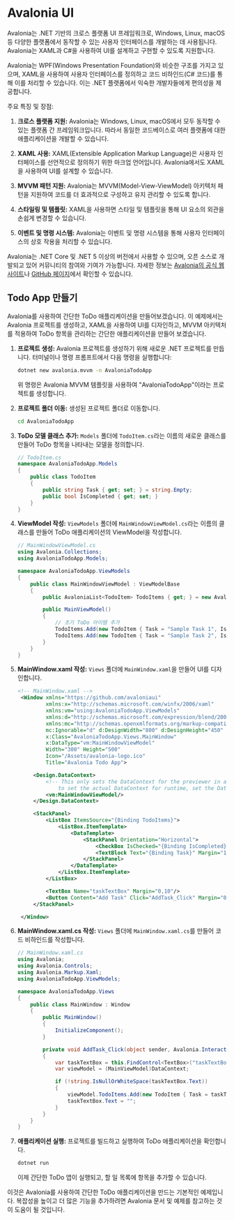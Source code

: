 # Avalonia UI

Avalonia는 .NET 기반의 크로스 플랫폼 UI 프레임워크로, Windows, Linux, macOS 등 다양한 플랫폼에서 동작할 수 있는 사용자 인터페이스를 개발하는 데 사용됩니다. Avalonia는 XAML과 C#을 사용하여 UI를 설계하고 구현할 수 있도록 지원합니다.

Avalonia는 WPF(Windows Presentation Foundation)와 비슷한 구조를 가지고 있으며, XAML을 사용하여 사용자 인터페이스를 정의하고 코드 비하인드(C# 코드)를 통해 이를 처리할 수 있습니다. 이는 .NET 플랫폼에서 익숙한 개발자들에게 편의성을 제공합니다.

주요 특징 및 장점:

1. **크로스 플랫폼 지원:** Avalonia는 Windows, Linux, macOS에서 모두 동작할 수 있는 플랫폼 간 프레임워크입니다. 따라서 동일한 코드베이스로 여러 플랫폼에 대한 애플리케이션을 개발할 수 있습니다.

2. **XAML 사용:** XAML(Extensible Application Markup Language)은 사용자 인터페이스를 선언적으로 정의하기 위한 마크업 언어입니다. Avalonia에서도 XAML을 사용하여 UI를 설계할 수 있습니다.

3. **MVVM 패턴 지원:** Avalonia는 MVVM(Model-View-ViewModel) 아키텍처 패턴을 지원하여 코드를 더 효과적으로 구성하고 유지 관리할 수 있도록 합니다.

4. **스타일링 및 템플릿:** XAML을 사용하면 스타일 및 템플릿을 통해 UI 요소의 외관을 손쉽게 변경할 수 있습니다.

5. **이벤트 및 명령 시스템:** Avalonia는 이벤트 및 명령 시스템을 통해 사용자 인터페이스의 상호 작용을 처리할 수 있습니다.

Avalonia는 .NET Core 및 .NET 5 이상의 버전에서 사용할 수 있으며, 오픈 소스로 개발되고 있어 커뮤니티의 참여와 기여가 가능합니다. 자세한 정보는 [Avalonia의 공식 웹사이트](https://docs.avaloniaui.net/)나 [GitHub 페이지](https://github.com/avaloniaui/avalonia)에서 확인할 수 있습니다.

## Todo App 만들기

Avalonia를 사용하여 간단한 ToDo 애플리케이션을 만들어보겠습니다. 이 예제에서는 Avalonia 프로젝트를 생성하고, XAML을 사용하여 UI를 디자인하고, MVVM 아키텍처를 적용하여 ToDo 항목을 관리하는 간단한 애플리케이션을 만들어 보겠습니다.

1. **프로젝트 생성:**
   Avalonia 프로젝트를 생성하기 위해 새로운 .NET 프로젝트를 만듭니다. 터미널이나 명령 프롬프트에서 다음 명령을 실행합니다:

   ```bash
   dotnet new avalonia.mvvm -n AvaloniaTodoApp
   ```

   위 명령은 Avalonia MVVM 템플릿을 사용하여 "AvaloniaTodoApp"이라는 프로젝트를 생성합니다.

2. **프로젝트 폴더 이동:**
   생성된 프로젝트 폴더로 이동합니다.

   ```bash
   cd AvaloniaTodoApp
   ```

3. **ToDo 모델 클래스 추가:**
   `Models` 폴더에 `TodoItem.cs`라는 이름의 새로운 클래스를 만들어 ToDo 항목을 나타내는 모델을 정의합니다.

   ```csharp
   // TodoItem.cs
   namespace AvaloniaTodoApp.Models
   {
       public class TodoItem
       {
           public string Task { get; set; } = string.Empty;
           public bool IsCompleted { get; set; }
       }
   }
   ```

4. **ViewModel 작성:**
   `ViewModels` 폴더에 `MainWindowViewModel.cs`라는 이름의 클래스를 만들어 ToDo 애플리케이션의 ViewModel을 작성합니다.

   ```csharp
   // MainWindowViewModel.cs
   using Avalonia.Collections;
   using AvaloniaTodoApp.Models;

   namespace AvaloniaTodoApp.ViewModels
   {
       public class MainWindowViewModel : ViewModelBase
       {
           public AvaloniaList<TodoItem> TodoItems { get; } = new AvaloniaList<TodoItem>();

           public MainViewModel()
           {
               // 초기 ToDo 아이템 추가
               TodoItems.Add(new TodoItem { Task = "Sample Task 1", IsCompleted = false });
               TodoItems.Add(new TodoItem { Task = "Sample Task 2", IsCompleted = true });
           }
       }
   }
   ```

5. **MainWindow.xaml 작성:**
   `Views` 폴더에 `MainWindow.xaml`을 만들어 UI를 디자인합니다.

   ```xml
   <!-- MainWindow.xaml -->
    <Window xmlns="https://github.com/avaloniaui"
            xmlns:x="http://schemas.microsoft.com/winfx/2006/xaml"
            xmlns:vm="using:AvaloniaTodoApp.ViewModels"
            xmlns:d="http://schemas.microsoft.com/expression/blend/2008"
            xmlns:mc="http://schemas.openxmlformats.org/markup-compatibility/2006"
            mc:Ignorable="d" d:DesignWidth="800" d:DesignHeight="450"
            x:Class="AvaloniaTodoApp.Views.MainWindow"
            x:DataType="vm:MainWindowViewModel"
            Width="300" Height="500"
            Icon="/Assets/avalonia-logo.ico"
            Title="Avalonia Todo App">

        <Design.DataContext>
            <!-- This only sets the DataContext for the previewer in an IDE,
                to set the actual DataContext for runtime, set the DataContext property in code (look at App.axaml.cs) -->
            <vm:MainWindowViewModel/>
        </Design.DataContext>

        <StackPanel>
            <ListBox ItemsSource="{Binding TodoItems}">
                <ListBox.ItemTemplate>
                    <DataTemplate>
                        <StackPanel Orientation="Horizontal">
                            <CheckBox IsChecked="{Binding IsCompleted}" VerticalAlignment="Center"/>
                            <TextBlock Text="{Binding Task}" Margin="10,0" VerticalAlignment="Center"/>
                        </StackPanel>
                    </DataTemplate>
                </ListBox.ItemTemplate>
            </ListBox>

            <TextBox Name="taskTextBox" Margin="0,10"/>
            <Button Content="Add Task" Click="AddTask_Click" Margin="0,10"/>
        </StackPanel>

    </Window>
   ```

6. **MainWindow.xaml.cs 작성:**
   `Views` 폴더에 `MainWindow.xaml.cs`를 만들어 코드 비하인드를 작성합니다.

   ```csharp
   // MainWindow.xaml.cs
   using Avalonia;
   using Avalonia.Controls;
   using Avalonia.Markup.Xaml;
   using AvaloniaTodoApp.ViewModels;

   namespace AvaloniaTodoApp.Views
   {
       public class MainWindow : Window
       {
           public MainWindow()
           {
               InitializeComponent();
           }

           private void AddTask_Click(object sender, Avalonia.Interactivity.RoutedEventArgs e)
           {
               var taskTextBox = this.FindControl<TextBox>("taskTextBox");
               var viewModel = (MainViewModel)DataContext;

               if (!string.IsNullOrWhiteSpace(taskTextBox.Text))
               {
                   viewModel.TodoItems.Add(new TodoItem { Task = taskTextBox.Text, IsCompleted = false });
                   taskTextBox.Text = "";
               }
           }
       }
   }
   ```

7. **애플리케이션 실행:**
   프로젝트를 빌드하고 실행하여 ToDo 애플리케이션을 확인합니다.

   ```bash
   dotnet run
   ```

   이제 간단한 ToDo 앱이 실행되고, 할 일 목록에 항목을 추가할 수 있습니다.

이것은 Avalonia를 사용하여 간단한 ToDo 애플리케이션을 만드는 기본적인 예제입니다. 복잡성을 높이고 더 많은 기능을 추가하려면 Avalonia 문서 및 예제를 참고하는 것이 도움이 될 것입니다.